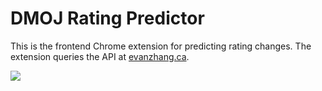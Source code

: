 # DMOJ Rating Predictor

This is the frontend Chrome extension for predicting rating changes. The extension queries the API at [evanzhang.ca](https://evanzhang.ca/rating/).

![](https://i.imgur.com/fUGLzjc.png)

